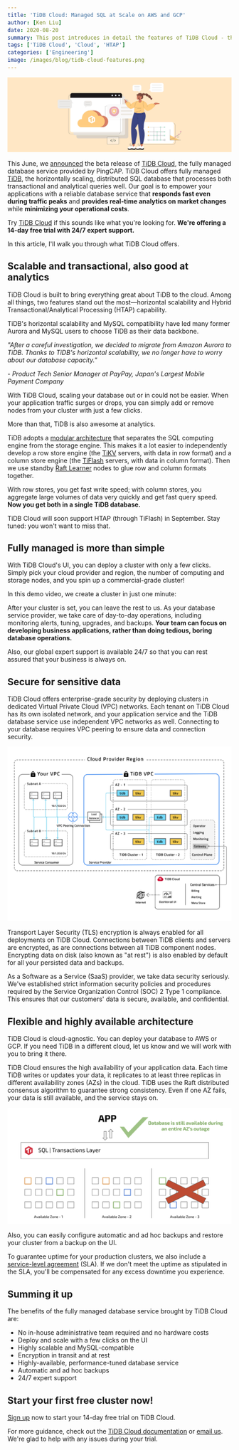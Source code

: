 ```yaml
---
title: 'TiDB Cloud: Managed SQL at Scale on AWS and GCP'
author: [Ken Liu]
date: 2020-08-20
summary: This post introduces in detail the features of TiDB Cloud - the fully managed, horizontal scaling, cloud-native, distributed SQL database in the cloud.
tags: ['TiDB Cloud', 'Cloud', 'HTAP']
categories: ['Engineering']
image: /images/blog/tidb-cloud-features.png
---
```


![TiDB Cloud Features](media/tidb-cloud-features.png)

This June, we [announced](https://pingcap.com/blog/announcing-tidb-as-a-service-fully-managed-tidb-offering/) the beta release of [TiDB Cloud](https://pingcap.com/products/tidbcloud), the fully managed database service provided by PingCAP. TiDB Cloud offers fully managed [TiDB](https://docs.pingcap.com/tidb/stable/overview), the horizontally scaling, distributed SQL database that processes both transactional and analytical queries well. Our goal is to empower your applications with a reliable database service that **responds fast even during traffic peaks** and **provides real-time analytics on market changes** while **minimizing your operational costs**.

Try [TiDB Cloud](https://en.pingcap.com/products/tidbcloud/trial) if this sounds like what you're looking for. **We're offering a 14-day free trial with 24/7 expert support.**

In this article, I'll walk you through what TiDB Cloud offers.

## Scalable and transactional, also good at analytics

TiDB Cloud is built to bring everything great about TiDB to the cloud. Among all things, two features stand out the most—horizontal scalability and Hybrid Transactional/Analytical Processing (HTAP) capability.

TiDB's horizontal scalability and MySQL compatibility have led many former Aurora and MySQL users to choose TiDB as their data backbone.

*"After a careful investigation, we decided to migrate from Amazon Aurora to TiDB. Thanks to TiDB's horizontal scalability, we no longer have to worry about our database capacity."*

*- Product Tech Senior Manager at PayPay, Japan's Largest Mobile Payment Company*

With TiDB Cloud, scaling your database out or in could not be easier. When your application traffic surges or drops, you can simply add or remove nodes from your cluster with just a few clicks.

More than that, TiDB is also awesome at analytics.

TiDB adopts a [modular architecture](https://en.pingcap.com/blog/how-tidb-htap-makes-truly-hybrid-workloads-possible#modular-architecture) that separates the SQL computing engine from the storage engine. This makes it a lot easier to independently develop a row store engine (the [TiKV](https://tikv.org/) servers, with data in row format) and a column store engine (the [TiFlash](https://docs.pingcap.com/tidb/stable/tiflash-overview) servers, with data in column format). Then we use standby [Raft Learner](https://etcd.io/docs/v3.3.12/learning/learner/#raft-learner) nodes to glue row and column formats together.

With row stores, you get fast write speed; with column stores, you aggregate large volumes of data very quickly and get fast query speed. **Now you get both in a single TiDB database.**

TiDB Cloud will soon support HTAP (through TiFlash) in September. Stay tuned: you won't want to miss that.

## Fully managed is more than simple

With TiDB Cloud's UI, you can deploy a cluster with only a few clicks. Simply pick your cloud provider and region, the number of computing and storage nodes, and you spin up a commercial-grade cluster!

In this demo video, we create a cluster in just one minute:

<EmbedYouTube videoTitle="Create a Cluster in TiDB Cloud" videoSrcURL="https://www.youtube.com/embed/uGRoKiETSUU?rel=0" />

After your cluster is set, you can leave the rest to us. As your database service provider, we take care of day-to-day operations, including monitoring alerts, tuning, upgrades, and backups. **Your team can focus on developing business applications, rather than doing tedious, boring database operations.**

Also, our global expert support is available 24/7 so that you can rest assured that your business is always on.

## Secure for sensitive data

TiDB Cloud offers enterprise-grade security by deploying clusters in dedicated Virtual Private Cloud (VPC) networks. Each tenant on TiDB Cloud has its own isolated network, and your application service and the TiDB database service use independent VPC networks as well. Connecting to your database requires VPC peering to ensure data and connection security.

![Isolated and secured deployments guaranteed by dedicated VPC networks](media/dedicated-vpc-networks-in-tidb-cloud.png)

Transport Layer Security (TLS) encryption is always enabled for all deployments on TiDB Cloud. Connections between TiDB clients and servers are encrypted, as are connections between all TiDB component nodes. Encrypting data on disk (also known as "at rest") is also enabled by default for all your persisted data and backups.

As a Software as a Service (SaaS) provider, we take data security seriously. We've established strict information security policies and procedures required by the Service Organization Control (SOC) 2 Type 1 compliance. This ensures that our customers' data is secure, available, and confidential.

## Flexible and highly available architecture

TiDB Cloud is cloud-agnostic. You can deploy your database to AWS or GCP. If you need TiDB in a different cloud, let us know and we will work with you to bring it there.

TiDB Cloud ensures the high availability of your application data. Each time TiDB writes or updates your data, it replicates to at least three replicas in different availability zones (AZs) in the cloud. TiDB uses the Raft distributed consensus algorithm to guarantee strong consistency. Even if one AZ fails, your data is still available, and the service stays on.

![Highly available, managed TiDB database survives an AZ outage](media/tidb-cloud-survives-an-az-outage.png)

Also, you can easily configure automatic and ad hoc backups and restore your cluster from a backup on the UI.

To guarantee uptime for your production clusters, we also include a [service-level agreement](https://docs.pingcap.com/tidbcloud/beta/service-level-agreement) (SLA). If we don't meet the uptime as stipulated in the SLA, you'll be compensated for any excess downtime you experience.

## Summing it up

The benefits of the fully managed database service brought by TiDB Cloud are:

- No in-house administrative team required and no hardware costs
- Deploy and scale with a few clicks on the UI
- Highly scalable and MySQL-compatible
- Encryption in transit and at rest
- Highly-available, performance-tuned database service
- Automatic and ad hoc backups
- 24/7 expert support

## Start your first free cluster now!

[Sign up](https://en.pingcap.com/products/tidbcloud/trial) now to start your 14-day free trial on TiDB Cloud.

For more guidance, check out the [TiDB Cloud documentation](https://docs.pingcap.com/tidbcloud/beta) or [email us](mailto:info@pingcap.com). We're glad to help with any issues during your trial.
